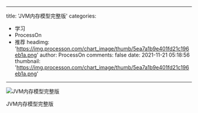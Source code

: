 
---
title: 'JVM内存模型完整版'
categories: 
 - 学习
 - ProcessOn
 - 推荐
headimg: 'https://img.processon.com/chart_image/thumb/5ea7a1b9e401fd21c196eb1a.png'
author: ProcessOn
comments: false
date: 2021-11-21 05:18:56
thumbnail: 'https://img.processon.com/chart_image/thumb/5ea7a1b9e401fd21c196eb1a.png'
---

<div>   
<img class="thumb" alt="JVM内存模型完整版" src="https://img.processon.com/chart_image/thumb/5ea7a1b9e401fd21c196eb1a.png" referrerpolicy="no-referrer">
<p>JVM内存模型完整版</p>  
</div>
            